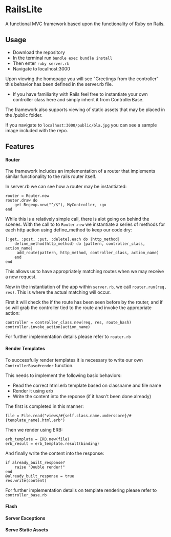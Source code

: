 # RailsLite

A functional MVC framework based upon the functionality of Ruby on Rails. 

## Usage

* Download the repository
* In the terminal run `bundle exec bundle install`
* Then enter `ruby server.rb`
* Navigate to localhost:3000

Upon viewing the homepage you will see "Greetings from the controller" this behavior has been defined in the server.rb file.
	
* If you have familiarity with Rails feel free to instantiate your own controller class here and 
simply inherit it from ControllerBase. 

The framework also supports viewing of static assets that may be placed in the /public folder. 

If you navigate to `localhost:3000/public/bla.jpg` you can see a sample image included with the repo.

## Features

#### Router

The framework includes an implementation of a router that implements similar functionality to the rails router itself.

In server.rb we can see how a router may be instantiated:

	router = Router.new
	router.draw do
		get Regexp.new("^/$"), MyController, :go
	end

While this is a relatively simple call, there is alot going on behind the scenes. With the call to to `Router.new` we instantiate a series of methods for each http action using define_method to keep our code dry: 

	[:get, :post, :put, :delete].each do |http_method|
		define_method(http_method) do |pattern, controller_class, action_name|
	 	 add_route(pattern, http_method, controller_class, action_name)
		end
	end

This allows us to have appropriately matching routes when we may receive a new request.

Now in the instantiation of the app within `server.rb`, we call `router.run(req, res)`. This is where the actual matching will occur.

First it will check the if the route has been seen before by the router, and if so will grab the controller tied to the route and invoke the appropriate action: 

	controller = controller_class.new(req, res, route_hash)
	controller.invoke_action(action_name)

For further implementation details please refer to `router.rb`

#### Render Templates

To successfully render templates it is necessary to write our own `ControllerBase#render` function.

This needs to implement the following basic behaviors:

* Read the correct html.erb template based on classname and file name
* Render it using erb
* Write the content into the reponse (if it hasn't been done already)

The first is completed in this manner:

	file = File.read("views/#{self.class.name.underscore}/#{template_name}.html.erb")

Then we render using ERB:

	erb_template = ERB.new(file)
	erb_result = erb_template.result(binding)

And finally write the content into the response:

	if already_built_response?
		raise "Double render!"
	end
	@already_built_response = true
	res.write(content)

For further implementation details on template rendering please refer to `controller_base.rb`

#### Flash


#### Server Exceptions


#### Serve Static Assets




